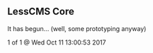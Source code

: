 LessCMS Core
------------

It has begun... (well, some prototyping anyway)

1 of 1 @ Wed Oct 11 13:00:53 2017
